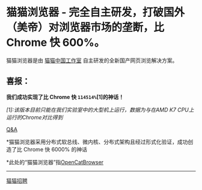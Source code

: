 # 猫猫浏览器 - 完全自主研发，打破国外（美帝）对浏览器市场的垄断，比 Chrome 快 600%。
猫猫浏览器是由 [猫猫中国工作室](https://github.com/cat-china) 自主研发的全新国产网页浏览解决方案。
## 喜报：
**我们成功实现了比 Chrome 快 ```114514%```[1]的神话！**

*[1]:该版本目前只能在我们实验室中的大型机上运行，数据为与在AMD K7 CPU上运行的Chrome对比得到*

[Q&A](https://github.com/cat-china/CatCatBrowser/blob/main/Question_And_Answer.md)

\*猫猫浏览器采用分布式软总线、微内核、分布式架构且经过形式化验证，成功创造了比 Chrome 快 6000% 的神话

\*此处的“猫猫浏览器”指[OpenCatBrowser](https://github.com/AtomOpen/OpenCatBrowser)

---
[猫猫招聘]()
